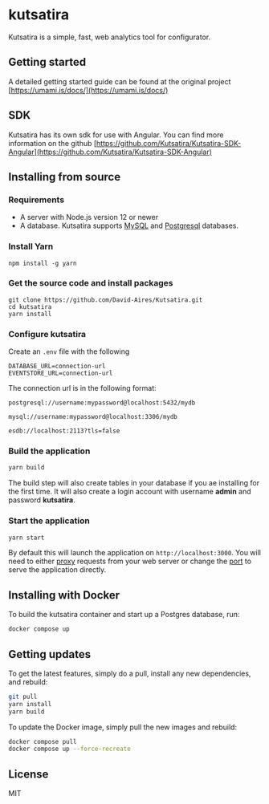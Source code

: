 # kutsatira

Kutsatira is a simple, fast, web analytics tool for configurator.

## Getting started

A detailed getting started guide can be found at the original project [https://umami.is/docs/](https://umami.is/docs/)

## SDK 

Kutsatira has its own sdk for use with Angular. You can find more information on the github [https://github.com/Kutsatira/Kutsatira-SDK-Angular](https://github.com/Kutsatira/Kutsatira-SDK-Angular)

## Installing from source

### Requirements

- A server with Node.js version 12 or newer
- A database. Kutsatira supports [MySQL](https://www.mysql.com/) and [Postgresql](https://www.postgresql.org/) databases.

### Install Yarn

```
npm install -g yarn
```

### Get the source code and install packages

```
git clone https://github.com/David-Aires/Kutsatira.git
cd kutsatira
yarn install
```

### Configure kutsatira

Create an `.env` file with the following

```
DATABASE_URL=connection-url
EVENTSTORE_URL=connection-url
```

The connection url is in the following format:
```
postgresql://username:mypassword@localhost:5432/mydb

mysql://username:mypassword@localhost:3306/mydb

esdb://localhost:2113?tls=false
```

### Build the application

```bash
yarn build
```

The build step will also create tables in your database if you ae installing for the first time. It will also create a login account with username **admin** and password **kutsatira**.

### Start the application

```bash
yarn start
```

By default this will launch the application on `http://localhost:3000`. You will need to either
[proxy](https://docs.nginx.com/nginx/admin-guide/web-server/reverse-proxy/) requests from your web server
or change the [port](https://nextjs.org/docs/api-reference/cli#production) to serve the application directly.

## Installing with Docker

To build the kutsatira container and start up a Postgres database, run:

```bash
docker compose up
```

## Getting updates

To get the latest features, simply do a pull, install any new dependencies, and rebuild:

```bash
git pull
yarn install
yarn build
```

To update the Docker image, simply pull the new images and rebuild:

```bash
docker compose pull
docker compose up --force-recreate
```

## License

MIT
